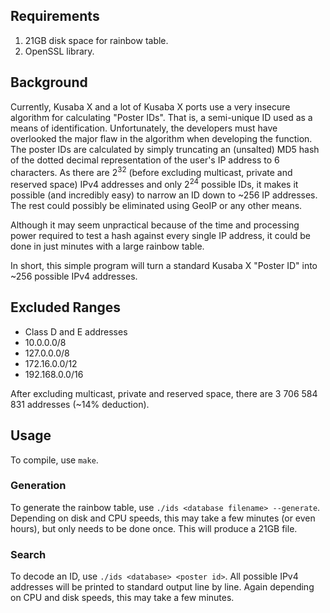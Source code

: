 ## Requirements
1.	21GB disk space for rainbow table.
2.	OpenSSL library.

## Background
Currently, Kusaba X and a lot of Kusaba X ports use a very insecure algorithm for calculating "Poster IDs". That is, a semi-unique ID used as a means of identification. Unfortunately, the developers must have overlooked the major flaw in the algorithm when developing the function. The poster IDs are calculated by simply truncating an (unsalted) MD5 hash of the dotted decimal representation of the user's IP address to 6 characters. As there are 2<sup>32</sup> (before excluding multicast, private and reserved space) IPv4 addresses and only 2<sup>24</sup> possible IDs, it makes it possible (and incredibly easy) to narrow an ID down to ~256 IP addresses. The rest could possibly be eliminated using GeoIP or any other means.

Although it may seem unpractical because of the time and processing power required to test a hash against every single IP address, it could be done in just minutes with a large rainbow table.

In short, this simple program will turn a standard Kusaba X "Poster ID" into ~256 possible IPv4 addresses.

## Excluded Ranges
 - Class D and E addresses
 - 10.0.0.0/8
 - 127.0.0.0/8
 - 172.16.0.0/12
 - 192.168.0.0/16
 
After excluding multicast, private and reserved space, there are 3 706 584 831 addresses (~14% deduction).

## Usage
To compile, use `make`.

### Generation
To generate the rainbow table, use `./ids <database filename> --generate`. Depending on disk and CPU speeds, this may take a few minutes (or even hours), but only needs to be done once. This will produce a 21GB file.

### Search
To decode an ID, use `./ids <database> <poster id>`. All possible IPv4 addresses will be printed to standard output line by line. Again depending on CPU and disk speeds, this may take a few minutes.

